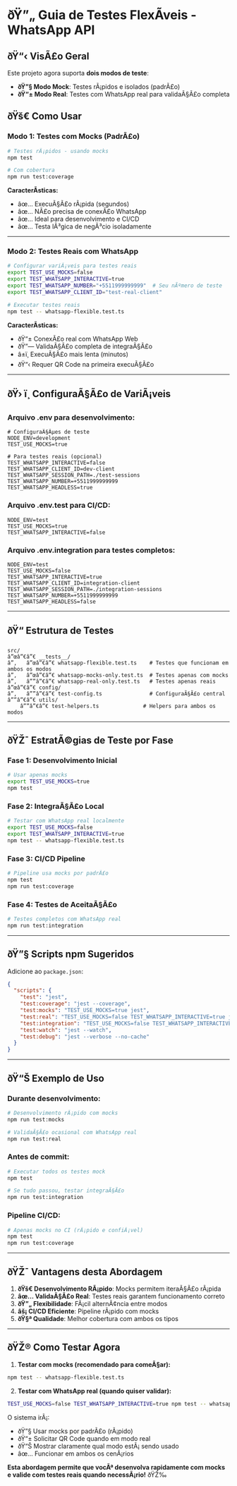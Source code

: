 ﻿# ðŸ”„ Guia de Testes FlexÃ­veis - WhatsApp API

## ðŸ“‹ VisÃ£o Geral

Este projeto agora suporta **dois modos de teste**:

- **ðŸ”§ Modo Mock**: Testes rÃ¡pidos e isolados (padrÃ£o)
- **ðŸ“± Modo Real**: Testes com WhatsApp real para validaÃ§Ã£o completa

## ðŸš€ Como Usar

### **Modo 1: Testes com Mocks (PadrÃ£o)**

```bash
# Testes rÃ¡pidos - usando mocks
npm test

# Com cobertura
npm run test:coverage
```

**CaracterÃ­sticas:**

- âœ… ExecuÃ§Ã£o rÃ¡pida (segundos)
- âœ… NÃ£o precisa de conexÃ£o WhatsApp
- âœ… Ideal para desenvolvimento e CI/CD
- âœ… Testa lÃ³gica de negÃ³cio isoladamente

---

### **Modo 2: Testes Reais com WhatsApp**

```bash
# Configurar variÃ¡veis para testes reais
export TEST_USE_MOCKS=false
export TEST_WHATSAPP_INTERACTIVE=true
export TEST_WHATSAPP_NUMBER="+5511999999999"  # Seu nÃºmero de teste
export TEST_WHATSAPP_CLIENT_ID="test-real-client"

# Executar testes reais
npm test -- whatsapp-flexible.test.ts
```

**CaracterÃ­sticas:**

- ðŸ“± ConexÃ£o real com WhatsApp Web
- ðŸ”— ValidaÃ§Ã£o completa de integraÃ§Ã£o
- â±ï¸ ExecuÃ§Ã£o mais lenta (minutos)
- ðŸ“‹ Requer QR Code na primeira execuÃ§Ã£o

---

## ðŸ› ï¸ ConfiguraÃ§Ã£o de VariÃ¡veis

### **Arquivo .env para desenvolvimento:**

```env
# ConfiguraÃ§Ãµes de teste
NODE_ENV=development
TEST_USE_MOCKS=true

# Para testes reais (opcional)
TEST_WHATSAPP_INTERACTIVE=false
TEST_WHATSAPP_CLIENT_ID=dev-client
TEST_WHATSAPP_SESSION_PATH=./test-sessions
TEST_WHATSAPP_NUMBER=+5511999999999
TEST_WHATSAPP_HEADLESS=true
```

### **Arquivo .env.test para CI/CD:**

```env
NODE_ENV=test
TEST_USE_MOCKS=true
TEST_WHATSAPP_INTERACTIVE=false
```

### **Arquivo .env.integration para testes completos:**

```env
NODE_ENV=test
TEST_USE_MOCKS=false
TEST_WHATSAPP_INTERACTIVE=true
TEST_WHATSAPP_CLIENT_ID=integration-client
TEST_WHATSAPP_SESSION_PATH=./integration-sessions
TEST_WHATSAPP_NUMBER=+5511999999999
TEST_WHATSAPP_HEADLESS=false
```

---

## ðŸ“ Estrutura de Testes

```
src/
â”œâ”€â”€ __tests__/
â”‚   â”œâ”€â”€ whatsapp-flexible.test.ts    # Testes que funcionam em ambos os modos
â”‚   â”œâ”€â”€ whatsapp-mocks-only.test.ts  # Testes apenas com mocks
â”‚   â””â”€â”€ whatsapp-real-only.test.ts   # Testes apenas reais
â”œâ”€â”€ config/
â”‚   â””â”€â”€ test-config.ts               # ConfiguraÃ§Ã£o central
â””â”€â”€ utils/
    â””â”€â”€ test-helpers.ts              # Helpers para ambos os modos
```

---

## ðŸŽ¯ EstratÃ©gias de Teste por Fase

### **Fase 1: Desenvolvimento Inicial**

```bash
# Usar apenas mocks
export TEST_USE_MOCKS=true
npm test
```

### **Fase 2: IntegraÃ§Ã£o Local**

```bash
# Testar com WhatsApp real localmente
export TEST_USE_MOCKS=false
export TEST_WHATSAPP_INTERACTIVE=true
npm test -- whatsapp-flexible.test.ts
```

### **Fase 3: CI/CD Pipeline**

```bash
# Pipeline usa mocks por padrÃ£o
npm test
npm run test:coverage
```

### **Fase 4: Testes de AceitaÃ§Ã£o**

```bash
# Testes completos com WhatsApp real
npm run test:integration
```

---

## ðŸ”§ Scripts npm Sugeridos

Adicione ao `package.json`:

```json
{
  "scripts": {
    "test": "jest",
    "test:coverage": "jest --coverage",
    "test:mocks": "TEST_USE_MOCKS=true jest",
    "test:real": "TEST_USE_MOCKS=false TEST_WHATSAPP_INTERACTIVE=true jest --testNamePattern='whatsapp-flexible'",
    "test:integration": "TEST_USE_MOCKS=false TEST_WHATSAPP_INTERACTIVE=true jest",
    "test:watch": "jest --watch",
    "test:debug": "jest --verbose --no-cache"
  }
}
```

---

## ðŸ“Š Exemplo de Uso

### **Durante desenvolvimento:**

```bash
# Desenvolvimento rÃ¡pido com mocks
npm run test:mocks

# ValidaÃ§Ã£o ocasional com WhatsApp real
npm run test:real
```

### **Antes de commit:**

```bash
# Executar todos os testes mock
npm test

# Se tudo passou, testar integraÃ§Ã£o
npm run test:integration
```

### **Pipeline CI/CD:**

```bash
# Apenas mocks no CI (rÃ¡pido e confiÃ¡vel)
npm test
npm run test:coverage
```

---

## ðŸŽ¯ Vantagens desta Abordagem

1. **ðŸš€ Desenvolvimento RÃ¡pido**: Mocks permitem iteraÃ§Ã£o rÃ¡pida
2. **âœ… ValidaÃ§Ã£o Real**: Testes reais garantem funcionamento correto
3. **ðŸ”„ Flexibilidade**: FÃ¡cil alternÃ¢ncia entre modos
4. **âš¡ CI/CD Eficiente**: Pipeline rÃ¡pido com mocks
5. **ðŸ§ª Qualidade**: Melhor cobertura com ambos os tipos

---

## ðŸŽ® Como Testar Agora

1. **Testar com mocks (recomendado para comeÃ§ar):**

```bash
npm test -- whatsapp-flexible.test.ts
```

2. **Testar com WhatsApp real (quando quiser validar):**

```bash
TEST_USE_MOCKS=false TEST_WHATSAPP_INTERACTIVE=true npm test -- whatsapp-flexible.test.ts
```

O sistema irÃ¡:

- ðŸ”§ Usar mocks por padrÃ£o (rÃ¡pido)
- ðŸ“± Solicitar QR Code quando em modo real
- ðŸ“Š Mostrar claramente qual modo estÃ¡ sendo usado
- âœ… Funcionar em ambos os cenÃ¡rios

**Esta abordagem permite que vocÃª desenvolva rapidamente com mocks e valide com testes reais quando necessÃ¡rio!** ðŸŽ‰